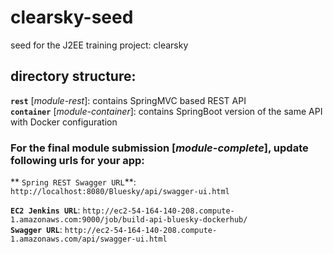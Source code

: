 # clearsky-seed	
seed for the J2EE training project: clearsky 	

## directory structure:	
**`rest`** [*module-rest*]: contains SpringMVC based REST API	
**`container`** [*module-container*]: contains SpringBoot version of the same API with Docker configuration

### For the final module submission [*module-complete*], update following urls for your app: 
** `Spring REST Swagger URL`**: `http://localhost:8080/Bluesky/api/swagger-ui.html`

**`EC2 Jenkins URL`**: `http://ec2-54-164-140-208.compute-1.amazonaws.com:9000/job/build-api-bluesky-dockerhub/`  
**`Swagger URL`**: `http://ec2-54-164-140-208.compute-1.amazonaws.com/api/swagger-ui.html`  